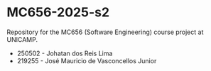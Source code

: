 # MC656-2025-s2
Repository for the MC656 (Software Engineering) course project at UNICAMP.
- 250502 - Johatan dos Reis Lima
- 219255 - José Mauricio de Vasconcellos Junior
